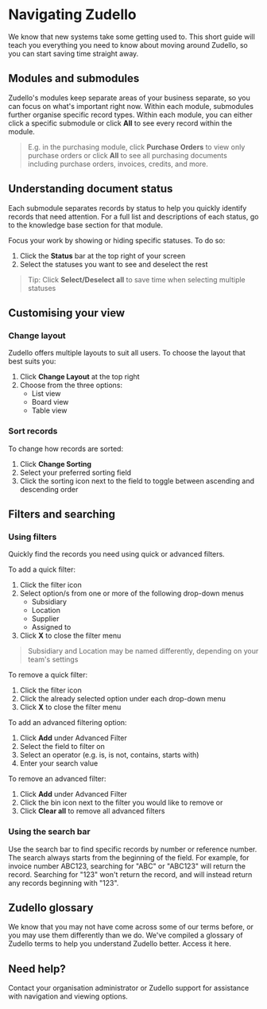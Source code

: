 # Navigating Zudello

We know that new systems take some getting used to. This short guide will teach you everything you need to know about moving around Zudello, so you can start saving time straight away.

## Modules and submodules

Zudello's modules keep separate areas of your business separate, so you can focus on what's important right now. Within each module, submodules further organise specific record types. Within each module, you can either click a specific submodule or click **All** to see every record within the module.
> E.g. in the purchasing module, click **Purchase Orders** to view only purchase orders or click **All** to see all purchasing documents including purchase orders, invoices, credits, and more.

## Understanding document status

Each submodule separates records by status to help you quickly identify records that need attention. For a full list and descriptions of each status, go to the knowledge base section for that module.

Focus your work by showing or hiding specific statuses. To do so:

1. Click the **Status** bar at the top right of your screen
2. Select the statuses you want to see and deselect the rest

> Tip: Click **Select/Deselect all** to save time when selecting multiple statuses

## Customising your view

### Change layout

Zudello offers multiple layouts to suit all users. To choose the layout that best suits you:

1. Click **Change Layout** at the top right
2. Choose from the three options:
   - List view
   - Board view
   - Table view

### Sort records

To change how records are sorted:

1. Click **Change Sorting**
2. Select your preferred sorting field
3. Click the sorting icon next to the field to toggle between ascending and descending order

## Filters and searching

### Using filters

Quickly find the records you need using quick or advanced filters. 

To add a quick filter:

1. Click the filter icon
2. Select option/s from one or more of the following drop-down menus
   - Subsidiary
   - Location
   - Supplier
   - Assigned to
3. Click **X** to close the filter menu
> Subsidiary and Location may be named differently, depending on your team's settings

To remove a quick filter:

 1. Click the filter icon
2. Click the already selected option under each drop-down menu
3. Click **X** to close the filter menu

To add an advanced filtering option:

1. Click **Add** under Advanced Filter
2. Select the field to filter on
3. Select an operator (e.g. is, is not, contains, starts with)
4. Enter your search value

To remove an advanced filter:

1. Click **Add** under Advanced Filter
2. Click the bin icon next to the filter you would like to remove
   or
2. Click **Clear all** to remove all advanced filters

### Using the search bar

Use the search bar to find specific records by number or reference number. The search always starts from the beginning of the field. For example, for invoice number ABC123, searching for "ABC" or "ABC123" will return the record. Searching for "123" won't return the record, and will instead return any records beginning with "123".

## Zudello glossary

We know that you may not have come across some of our terms before, or you may use them differently than we do. We've compiled a glossary of Zudello terms to help you understand Zudello better. Access it here.  

## Need help?

Contact your organisation administrator or Zudello support for assistance with navigation and viewing options.